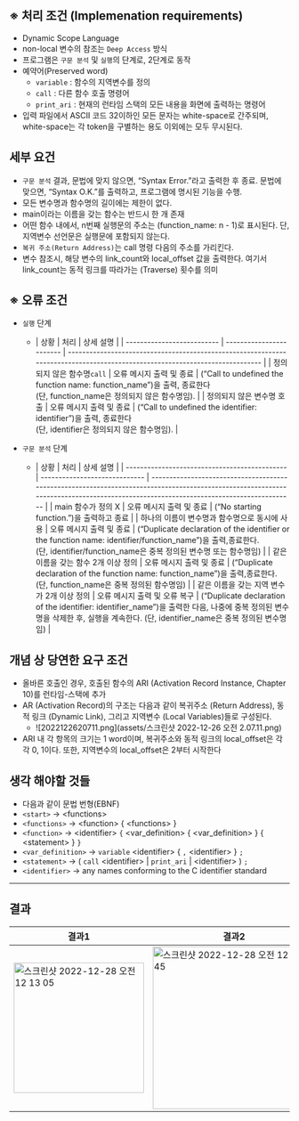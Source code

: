 ## ※ 처리 조건 (Implemenation requirements)

- Dynamic Scope Language
- non-local 변수의 참조는 `Deep Access` 방식
- 프로그램은 `구문 분석` 및 `실행`의 단계로, 2단계로 동작
- 예약어(Preserved word)
  - `variable` :  함수의 지역변수를 정의
  - `call` : 다른 함수 호출 명령어
  - `print_ari` : 현재의 런타임 스택의 모든 내용을 화면에 출력하는 명령어
- 입력 파일에서 ASCII 코드 32이하인 모든 문자는 white-space로
  간주되며, white-space는 각 token을 구별하는 용도 이외에는 모두 무시된다.

## 세부 요건

- `구문 분석` 결과, 문법에 맞지 않으면, “Syntax Error.”라고 출력한 후 종료. 문법에 맞으면,
  “Syntax O.K.”를 출력하고, 프로그램에 명시된 기능을 수행.
- 모든 변수명과 함수명의 길이에는 제한이 없다.
- main이라는 이름을 갖는 함수는 반드시 한 개 존재
- 어떤 함수 내에서, n번째 실행문의 주소는 (function_name: n - 1)로 표시된다. 단, 지역변수 선언문은 실행문에 포함되지 않는다.
- `복귀 주소(Return Address)`는 call 명령 다음의 주소를 가리킨다.
- 변수 참조시, 해당 변수의 link_count와 local_offset 값을 출력한다. 여기서 link_count는 동적 링크를 따라가는 (Traverse) 횟수를 의미

## ※ 오류 조건

- `실행` 단계

  -  | 상황                       | 처리                     | 상세 설명                                                                                                                    |
    | -------------------------- | ------------------------ | ---------------------------------------------------------------------------------------------------------------------------- |
    | 정의되지 않은 함수명`call` | 오류 메시지 출력 및 종료 | (“Call to undefined the function name: function_name”)을 출력, 종료한다<br />(단, function_name은 정의되지 않은 함수명임). |
    | 정의되지 않은 변수명 호출  | 오류 메시지 출력 및 종료 | (“Call to undefined the identifier: identifier”)을 출력, 종료한다<br />(단, identifier은 정의되지 않은 함수명임).          |
- `구문 분석` 단계

  -  | 상황                                          | 처리                          | 상세 설명                                                                                                                                                                            |
    | --------------------------------------------- | ----------------------------- | ------------------------------------------------------------------------------------------------------------------------------------------------------------------------------------ |
    | main 함수가 정의 X                            | 오류 메시지 출력 및 종료      | (“No starting function.”)을 출력하고 종료                                                                                                                                          |
    | 하나의 이름이 변수명과 함수명으로 동시에 사용 | 오류 메시지 출력 및 종료      | (“Duplicate declaration of the identifier or the function name: identifier/function_name”)을 출력,종료한다.<br/> (단, identifier/function_name은 중복 정의된 변수명 또는 함수명임) |
    | 같은 이름을 갖는 함수 2개 이상 정의           | 오류 메시지 출력 및 종료      | (“Duplicate declaration of the function name: function_name”)을 출력,종료한다.<br/> (단, function_name은 중복 정의된 함수명임)                                                     |
    | 같은 이름을 갖는 지역 변수가 2개 이상 정의    | 오류 메시지 출력 및 오류 복구 | (“Duplicate declaration of the identifier: identifier_name”)을 출력한 다음, 나중에 중복 정의된 변수명을 삭제한 후, 실행을 계속한다. (단, identifier_name은 중복 정의된 변수명 임)  |

## 개념 상 당연한 요구 조건

- 올바른 호출인 경우, 호출된 함수의 ARI (Activation Record Instance, Chapter 10)를 런타임-스택에 추가
- AR (Activation Record)의 구조는 다음과 같이 복귀주소 (Return Address), 동적 링크 (Dynamic Link), 그리고 지역변수 (Local Variables)들로 구성된다.
  - ![2022122620711.png](assets/스크린샷 2022-12-26 오전 2.07.11.png)
- ARI 내 각 항목의 크기는 1 word이며, 복귀주소와 동적 링크의 local_offset은 각각 0, 1이다. 또한, 지역변수의 local_offset은 2부터 시작한다

## 생각 해야할 것들

- 다음과 같이 문법 번형(EBNF)
- `<start>` -> \<functions\>
- `<functions>` -> \<function\> { <functions\> }
- `<function>` -> <identifier\> `{` <var_definition\> { <var_definition\> } { <statement\> } `}`
- `<var_definition>` -> `variable` <identifier\> { `,` <identifier\> } `;`
- `<statement>` -> ( `call` <identifier\> | `print_ari` | <identifier\> ) `;`
- `<identifier>` -> any names conforming to the C identifier standard

---

## 결과

|결과1|결과2|결과3|
|-|-|-|
|<img width="234" alt="스크린샷 2022-12-28 오전 12 13 05" src="https://user-images.githubusercontent.com/12531340/209687232-bbb8a58e-d41a-4302-b3d8-f5ccac92dc73.png">|<img width="292" alt="스크린샷 2022-12-28 오전 12 13 45" src="https://user-images.githubusercontent.com/12531340/209687236-48cffac6-0066-4cd8-830c-79c56e68974e.png">|<img width="292" alt="스크린샷 2022-12-28 오전 12 15 03" src="https://user-images.githubusercontent.com/12531340/209687238-bbe7c854-1b37-4760-9ad8-2e0e87d5e2db.png">|

